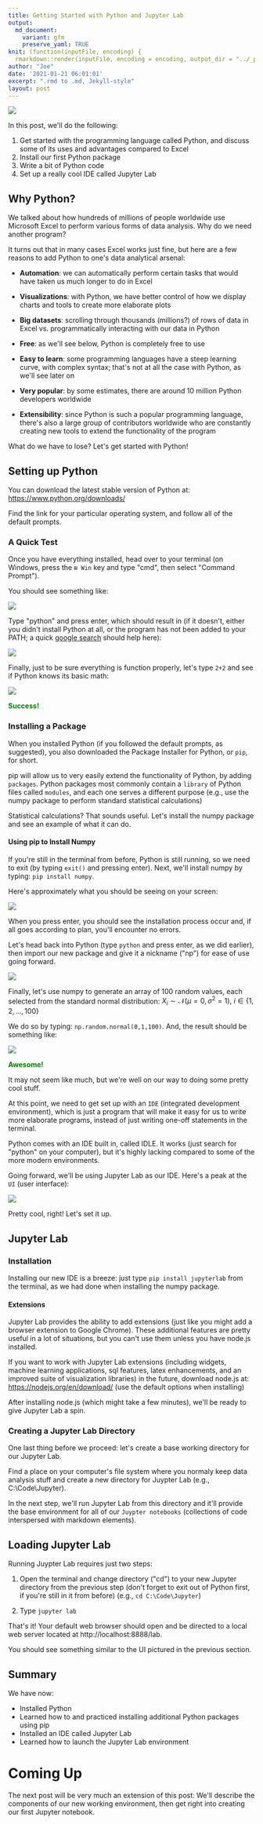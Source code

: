 ```yaml
---
title: Getting Started with Python and Jupyter Lab
output:
  md_document:
    variant: gfm
    preserve_yaml: TRUE
knit: (function(inputFile, encoding) {
  rmarkdown::render(inputFile, encoding = encoding, output_dir = "../_posts") })
author: "Joe"
date: '2021-01-21 06:01:01'
excerpt: ".rmd to .md, Jekyll-style"
layout: post
---
```


![](/images/python-jupyter.png)

In this post, we'll do the following:

1. Get started with the programming language called Python, and discuss some of its uses and advantages compared to Excel
2. Install our first Python package
3. Write a bit of Python code
4. Set up a really cool IDE called Jupyter Lab

## Why Python?

We talked about how hundreds of millions of people worldwide use Microsoft Excel to perform various forms of data analysis. Why do we need another program?

It turns out that in many cases Excel works just fine, but here are a few reasons to add Python to one's data analytical arsenal:

- **Automation**: we can automatically perform certain tasks that would have taken us much longer to do in Excel   

- **Visualizations**: with Python, we have better control of how we display charts and tools to create more elaborate plots

- **Big datasets**: scrolling through thousands (millions?) of rows of data in Excel vs. programmatically interacting with our data in Python

- **Free**: as we'll see below, Python is completely free to use

- **Easy to learn**: some programming languages have a steep learning curve, with complex syntax; that's not at all the case with Python, as we'll see later on  

- **Very popular**: by some estimates, there are around 10 million Python developers worldwide

- **Extensibility**: since Python is such a popular programming language, there's also a large group of contributors worldwide who are constantly creating new tools to extend the functionality of the program

What do we have to lose? Let's get started with Python!

## Setting up Python

You can download the latest stable version of Python at: https://www.python.org/downloads/

Find the link for your particular operating system, and follow all of the default prompts.

### A Quick Test

Once you have everything installed, head over to your terminal (on Windows, press the `⊞ Win` key and type "cmd", then select "Command Prompt").

You should see something like:

![](\images\cmd.png)

Type "python" and press enter, which should result in (if it doesn't, either you didn't install Python at all, or the program has not been added to your PATH; a quick <a href = "https://www.google.com/search?sxsrf=ALeKk02k37KuZe-GXFmpBlwWNXtuQXMgAQ%3A1611245768430&source=hp&ei=yKgJYPiFF4iL5wL4mKv4Dg&q=adding+python+to+path&oq=adding+python+&gs_lcp=CgZwc3ktYWIQAxgAMgUIABDJAzICCAAyAggAMgIIADICCAAyAggAMgIIADICCAAyAggAMgIIADoICAAQsQMQgwE6CAguELEDEIMBOgsILhCxAxDHARCjAjoFCC4QsQM6EQguELEDEMcBEKMCEMkDEJMCOg4ILhCxAxCDARDHARCjAjoFCAAQsQM6AgguOgsILhCxAxDJAxCTAjoFCC4QkwI6DQguELEDEMcBEKMCEAo6CwgAELEDEIMBEMkDUOANWK0dYOgkaABwAHgAgAFxiAGsCpIBBDExLjOYAQCgAQGqAQdnd3Mtd2l6&sclient=psy-ab">google search</a> should help here):

![](\images\python.png)

Finally, just to be sure everything is function properly, let's type `2+2` and see if Python knows its basic math:

![](\images\2+2.png)

<b><font color = "green">Success!</font></b>

### Installing a Package

When you installed Python (if you followed the default prompts, as suggested), you also downloaded the Package Installer for Python, or `pip`, for short.

pip will allow us to very easily extend the functionality of Python, by adding `packages`. Python packages most commonly contain a `library` of Python files called `modules`, and each one serves a different purpose (e.g., use the numpy package to perform standard statistical calculations)

Statistical calculations? That sounds useful. Let's install the numpy package and see an example of what it can do.

#### Using pip to Install Numpy

If you're still in the terminal from before, Python is still running, so we need to exit (by typing `exit()` and pressing enter). Next, we'll install numpy by typing: `pip install numpy`.

Here's approximately what you should be seeing on your screen:

![](\images\numpy.png)

When you press enter, you should see the installation process occur and, if all goes according to plan, you'll encounter no errors.

Let's head back into Python (type `python` and press enter, as we did earlier), then import our new package and give it a nickname ("np") for ease of use going forward.

![](\images\import.png)

Finally, let's use numpy to generate an array of 100 random values, each selected from the standard normal distribution: $X_i \sim \mathcal{N}(\mu = 0, \sigma^2 = 1), \ i \in \{1,2,...,100\}$

We do so by typing: `np.random.normal(0,1,100)`. And, the result should be something like:

![](\images\array.png)

<font color = "green"> <b>Awesome!</b> </font> <br>

It may not seem like much, but we're well on our way to doing some pretty cool stuff.

At this point, we need to get set up with an `IDE` (integrated development environment), which is just a program that will make it easy for us to write more elaborate programs, instead of just writing one-off statements in the terminal.

Python comes with an IDE built in, called IDLE. It works (just search for "python" on your computer), but it's highly lacking compared to some of the more modern environments.

Going forward, we'll be using Jupyter Lab as our IDE. Here's a peak at the `UI` (user interface):

![](\images\jupyter-lab.png)

Pretty cool, right! Let's set it up.

## Jupyter Lab

### Installation

Installing our new IDE is a breeze: just type `pip install jupyterlab` from the terminal, as we had done when installing the numpy package.

#### Extensions

Jupyter Lab provides the ability to add extensions (just like you might add a browser extension to Google Chrome). These additional features are pretty useful in a lot of situations, but you can't use them unless you have node.js installed.

If you want to work with Jupyter Lab extensions (including widgets, machine learning applications, sql features, latex enhancements, and an improved suite of visualization libraries) in the future, download node.js at: https://nodejs.org/en/download/ (use the default options when installing)

After installing node.js (which might take a few minutes), we'll be ready to give Jupyter Lab a spin.

### Creating a Jupyter Lab Directory

One last thing before we proceed: let's create a base working directory for our Jupyter Lab.

Find a place on your computer's file system where you normaly keep data analysis stuff and create a new directory for Juypter Lab (e.g., C:\Code\Jupyter).

In the next step, we'll run Jupyter Lab from this directory and it'll provide the base environment for all of our `Juypter notebooks` (collections of code interspersed with markdown elements).

## Loading Jupyter Lab

Running Juypter Lab requires just two steps:

1. Open the terminal and change directory ("cd") to your new Jupyter directory from the previous step (don't forget to exit out of Python first, if you're still in it from before) (e.g., `cd C:\Code\Jupyter`)

2. Type `jupyter lab`

That's it! Your default web browser should open and be directed to a local web server located at http://localhost:8888/lab.

You should see something similar to the UI pictured in the previous section.

## Summary

We have now:

- Installed Python
- Learned how to and practiced installing additional Python packages using pip
- Installed an IDE called Jupyter Lab
- Learned how to launch the Jupyter Lab environment

# Coming Up

The next post will be very much an extension of this post: We'll describe the components of our new working environment, then get right into creating our first Jupyter notebook.
